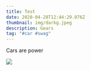 ```yaml
---
title: Test
date: 2020-04-28T12:44:29.076Z
thumbnail: img/darkg.jpeg
description: Gears
tag: "#car #swag"
---
```

Cars are power

![](img/darkg.jpeg)